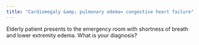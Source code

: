 ```yaml
---
title: "Cardiomegaly &amp; pulmonary edema= congestive heart failure"
---
```

Elderly patient presents to the emergency room with shortness of breath and lower extremity edema. What is your diagnosis?

